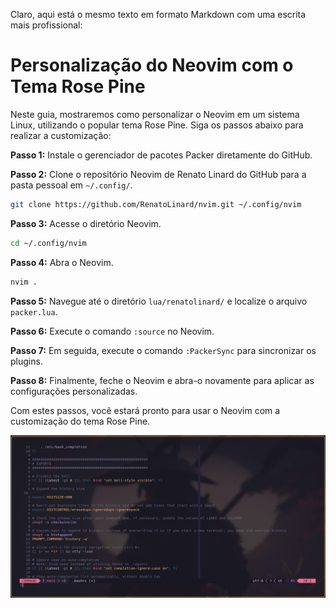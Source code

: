 Claro, aqui está o mesmo texto em formato Markdown com uma escrita mais profissional:

# Personalização do Neovim com o Tema Rose Pine

Neste guia, mostraremos como personalizar o Neovim em um sistema Linux, utilizando o popular tema Rose Pine. Siga os passos abaixo para realizar a customização:

**Passo 1:** Instale o gerenciador de pacotes Packer diretamente do GitHub.

**Passo 2:** Clone o repositório Neovim de Renato Linard do GitHub para a pasta pessoal em `~/.config/`.

```bash
git clone https://github.com/RenatoLinard/nvim.git ~/.config/nvim
```

**Passo 3:** Acesse o diretório Neovim.

```bash
cd ~/.config/nvim
```

**Passo 4:** Abra o Neovim.

```bash
nvim .
```

**Passo 5:** Navegue até o diretório `lua/renatolinard/` e localize o arquivo `packer.lua`.

**Passo 6:** Execute o comando `:source` no Neovim.

**Passo 7:** Em seguida, execute o comando `:PackerSync` para sincronizar os plugins.

**Passo 8:** Finalmente, feche o Neovim e abra-o novamente para aplicar as configurações personalizadas.

Com estes passos, você estará pronto para usar o Neovim com a customização do tema Rose Pine.

![Nvim_Custom](https://github.com/RenatoLinard/wallpaper/blob/main/screen_Nvim.png)
